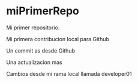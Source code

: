 # miPrimerRepo

Mi primer repositorio.

Mi primera contribucion local para Github

Un commit as desde Github

Una actualizacion mas

Cambios desde mi rama local llamada developer01
